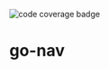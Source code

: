 ![code coverage badge](https://github.com/Nukambe/go-nvm/actions/workflows/tests.yml/badge.svg)

# go-nav